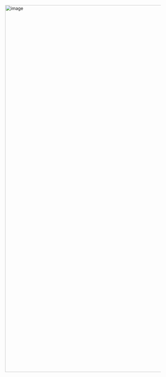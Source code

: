 <img width="1025" height="1190" alt="image" src="https://github.com/user-attachments/assets/2db7f4f0-177b-4412-a834-41fb7a419b3e" />
